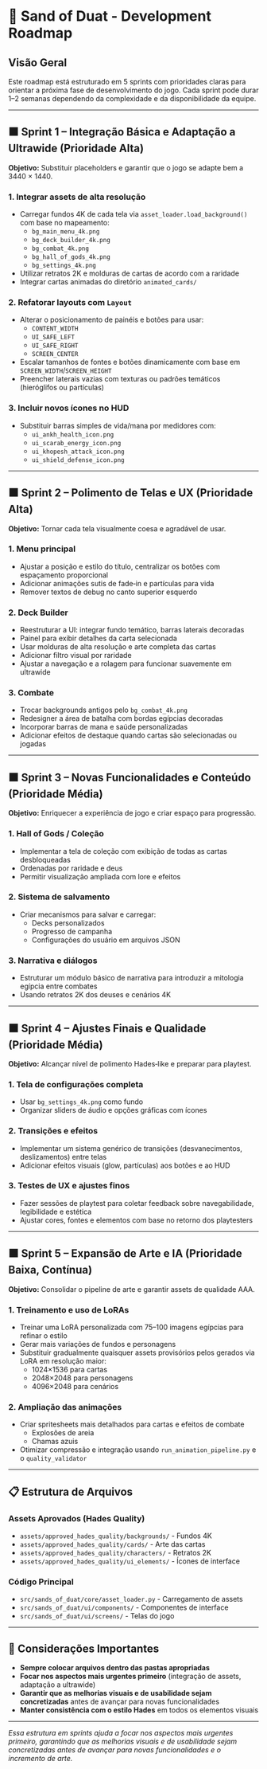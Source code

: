# 🏺 Sand of Duat - Development Roadmap

## Visão Geral

Este roadmap está estruturado em 5 sprints com prioridades claras para orientar a próxima fase de desenvolvimento do jogo. Cada sprint pode durar 1–2 semanas dependendo da complexidade e da disponibilidade da equipe.

---

## 🟧 Sprint 1 – Integração Básica e Adaptação a Ultrawide (Prioridade Alta)

**Objetivo:** Substituir placeholders e garantir que o jogo se adapte bem a 3440 × 1440.

### 1. Integrar assets de alta resolução

- Carregar fundos 4K de cada tela via `asset_loader.load_background()` com base no mapeamento:
  - `bg_main_menu_4k.png`
  - `bg_deck_builder_4k.png`
  - `bg_combat_4k.png`
  - `bg_hall_of_gods_4k.png`
  - `bg_settings_4k.png`
- Utilizar retratos 2K e molduras de cartas de acordo com a raridade
- Integrar cartas animadas do diretório `animated_cards/`

### 2. Refatorar layouts com `Layout`

- Alterar o posicionamento de painéis e botões para usar:
  - `CONTENT_WIDTH`
  - `UI_SAFE_LEFT`
  - `UI_SAFE_RIGHT`
  - `SCREEN_CENTER`
- Escalar tamanhos de fontes e botões dinamicamente com base em `SCREEN_WIDTH`/`SCREEN_HEIGHT`
- Preencher laterais vazias com texturas ou padrões temáticos (hieróglifos ou partículas)

### 3. Incluir novos ícones no HUD

- Substituir barras simples de vida/mana por medidores com:
  - `ui_ankh_health_icon.png`
  - `ui_scarab_energy_icon.png`
  - `ui_khopesh_attack_icon.png`
  - `ui_shield_defense_icon.png`

---

## 🟧 Sprint 2 – Polimento de Telas e UX (Prioridade Alta)

**Objetivo:** Tornar cada tela visualmente coesa e agradável de usar.

### 1. Menu principal

- Ajustar a posição e estilo do título, centralizar os botões com espaçamento proporcional
- Adicionar animações sutis de fade‑in e partículas para vida
- Remover textos de debug no canto superior esquerdo

### 2. Deck Builder

- Reestruturar a UI: integrar fundo temático, barras laterais decoradas
- Painel para exibir detalhes da carta selecionada
- Usar molduras de alta resolução e arte completa das cartas
- Adicionar filtro visual por raridade
- Ajustar a navegação e a rolagem para funcionar suavemente em ultrawide

### 3. Combate

- Trocar backgrounds antigos pelo `bg_combat_4k.png`
- Redesigner a área de batalha com bordas egípcias decoradas
- Incorporar barras de mana e saúde personalizadas
- Adicionar efeitos de destaque quando cartas são selecionadas ou jogadas

---

## 🟧 Sprint 3 – Novas Funcionalidades e Conteúdo (Prioridade Média)

**Objetivo:** Enriquecer a experiência de jogo e criar espaço para progressão.

### 1. Hall of Gods / Coleção

- Implementar a tela de coleção com exibição de todas as cartas desbloqueadas
- Ordenadas por raridade e deus
- Permitir visualização ampliada com lore e efeitos

### 2. Sistema de salvamento

- Criar mecanismos para salvar e carregar:
  - Decks personalizados
  - Progresso de campanha
  - Configurações do usuário em arquivos JSON

### 3. Narrativa e diálogos

- Estruturar um módulo básico de narrativa para introduzir a mitologia egípcia entre combates
- Usando retratos 2K dos deuses e cenários 4K

---

## 🟧 Sprint 4 – Ajustes Finais e Qualidade (Prioridade Média)

**Objetivo:** Alcançar nível de polimento Hades‑like e preparar para playtest.

### 1. Tela de configurações completa

- Usar `bg_settings_4k.png` como fundo
- Organizar sliders de áudio e opções gráficas com ícones

### 2. Transições e efeitos

- Implementar um sistema genérico de transições (desvanecimentos, deslizamentos) entre telas
- Adicionar efeitos visuais (glow, partículas) aos botões e ao HUD

### 3. Testes de UX e ajustes finos

- Fazer sessões de playtest para coletar feedback sobre navegabilidade, legibilidade e estética
- Ajustar cores, fontes e elementos com base no retorno dos playtesters

---

## 🟧 Sprint 5 – Expansão de Arte e IA (Prioridade Baixa, Contínua)

**Objetivo:** Consolidar o pipeline de arte e garantir assets de qualidade AAA.

### 1. Treinamento e uso de LoRAs

- Treinar uma LoRA personalizada com 75–100 imagens egípcias para refinar o estilo
- Gerar mais variações de fundos e personagens
- Substituir gradualmente quaisquer assets provisórios pelos gerados via LoRA em resolução maior:
  - 1024×1536 para cartas
  - 2048×2048 para personagens
  - 4096×2048 para cenários

### 2. Ampliação das animações

- Criar spritesheets mais detalhados para cartas e efeitos de combate
  - Explosões de areia
  - Chamas azuis
- Otimizar compressão e integração usando `run_animation_pipeline.py` e o `quality_validator`

---

## 📋 Estrutura de Arquivos

### Assets Aprovados (Hades Quality)
- `assets/approved_hades_quality/backgrounds/` - Fundos 4K
- `assets/approved_hades_quality/cards/` - Arte das cartas
- `assets/approved_hades_quality/characters/` - Retratos 2K
- `assets/approved_hades_quality/ui_elements/` - Ícones de interface

### Código Principal
- `src/sands_of_duat/core/asset_loader.py` - Carregamento de assets
- `src/sands_of_duat/ui/components/` - Componentes de interface
- `src/sands_of_duat/ui/screens/` - Telas do jogo

---

## 🎯 Considerações Importantes

- **Sempre colocar arquivos dentro das pastas apropriadas**
- **Focar nos aspectos mais urgentes primeiro** (integração de assets, adaptação a ultrawide)
- **Garantir que as melhorias visuais e de usabilidade sejam concretizadas** antes de avançar para novas funcionalidades
- **Manter consistência com o estilo Hades** em todos os elementos visuais

---

*Essa estrutura em sprints ajuda a focar nos aspectos mais urgentes primeiro, garantindo que as melhorias visuais e de usabilidade sejam concretizadas antes de avançar para novas funcionalidades e o incremento de arte.*